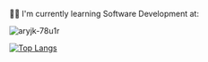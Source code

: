 :technologist: I'm currently learning Software Development at:

![aryjk-78u1r](https://user-images.githubusercontent.com/87911989/224546159-1cc10894-0f78-4eaa-8661-f98325829323.png)

 [![Top Langs](https://github-readme-stats.vercel.app/api/top-langs/?username=gpimenta42&layout=compact&theme=tokyonight)](https://github.com/anuraghazra/github-readme-stats)



